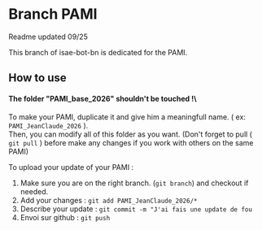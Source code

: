 # Branch PAMI

Readme updated 09/25

This branch of isae-bot-bn is dedicated for the PAMI.

## How to use

#### The folder "PAMI_base_2026" shouldn't be touched !\

To make your PAMI, duplicate it and give him a meaningfull name. ( ex: `PAMI_JeanClaude_2026` ).\
Then, you can modify all of this folder as you want. (Don't forget to pull ( `git pull` ) before make any changes if you work with others on the same PAMI)

To upload your update of your PAMI : 
1. Make sure you are on the right branch. (`git branch`) and checkout if needed.
2. Add your changes : `git add PAMI_JeanClaude_2026/*`
3. Describe your update : `git commit -m "J'ai fais une update de fou`
4. Envoi sur github : `git push`